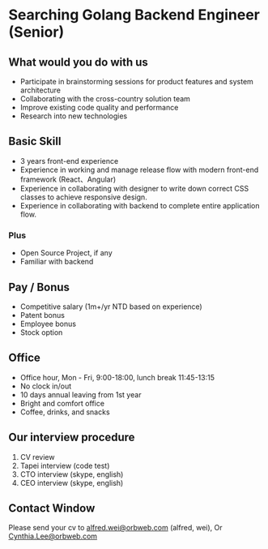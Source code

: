 
# Searching Golang Backend Engineer (Senior)

## What would you do with us

- Participate in brainstorming sessions for product features and system architecture
- Collaborating with the cross-country solution team 
- Improve existing code quality and performance 
- Research into new technologies 

## Basic Skill

- 3 years front-end experience
- Experience in working and manage release flow with modern front-end framework (React、Angular)
- Experience in collaborating with designer to write down correct CSS classes to achieve responsive design.
- Experience in collaborating with backend to complete entire application flow.

### Plus

- Open Source Project, if any
- Familiar with backend

## Pay / Bonus

- Competitive salary (1m+/yr NTD based on experience)  
- Patent bonus
- Employee bonus
- Stock option

## Office

- Office hour, Mon - Fri, 9:00-18:00, lunch break 11:45-13:15
- No clock in/out
- 10 days annual leaving from 1st year
- Bright and comfort office 
- Coffee, drinks, and snacks 

## Our interview procedure

1. CV review
2. Tapei interview (code test)
3. CTO interview (skype, english)
4. CEO interview (skype, english)

## Contact Window

Please send your cv to alfred.wei@orbweb.com (alfred, wei), Or Cynthia.Lee@orbweb.com
 

